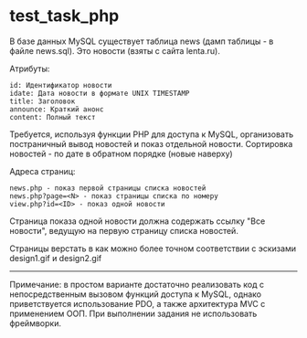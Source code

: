 # test_task_php

В базе данных MySQL существует таблица news (дамп таблицы - в файле news.sql). 
Это новости (взяты с сайта lenta.ru).

Атрибуты:

	id: Идентификатор новости
	idate: Дата новости в формате UNIX TIMESTAMP
	title: Заголовок
	announce: Краткий анонс
	content: Полный текст


Требуется, используя функции PHP для доступа к MySQL, организовать постраничный вывод новостей и показ отдельной новости.
Сортировка новостей - по дате в обратном порядке (новые наверху)

Адреса страниц:

	news.php - показ первой страницы списка новостей
	news.php?page=<N> - показ страницы списка по номеру
	view.php?id=<ID> - показ одной новости 

Страница показа одной новости должна содержать ссылку "Все новости", ведущую на первую страницу списка новостей.

Страницы верстать в как можно более точном соответствии с эскизами design1.gif и design2.gif

----------------------------------------------------------------------------

Примечание: в простом варианте достаточно реализовать код с непосредственным вызовом функций доступа к MySQL,
однако приветствуется использование PDO, а также архитектура MVC с применением ООП. 
При выполнении задания не использовать фреймворки.

